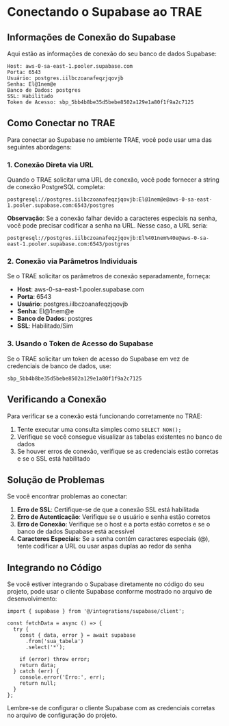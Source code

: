 # Conectando o Supabase ao TRAE

## Informações de Conexão do Supabase

Aqui estão as informações de conexão do seu banco de dados Supabase:

```
Host: aws-0-sa-east-1.pooler.supabase.com
Porta: 6543
Usuário: postgres.iilbczoanafeqzjqovjb
Senha: El@1nem@e
Banco de Dados: postgres
SSL: Habilitado
Token de Acesso: sbp_5bb4b8be35d5bebe8502a129e1a80f1f9a2c7125
```

## Como Conectar no TRAE

Para conectar ao Supabase no ambiente TRAE, você pode usar uma das seguintes abordagens:

### 1. Conexão Direta via URL

Quando o TRAE solicitar uma URL de conexão, você pode fornecer a string de conexão PostgreSQL completa:

```
postgresql://postgres.iilbczoanafeqzjqovjb:El@1nem@e@aws-0-sa-east-1.pooler.supabase.com:6543/postgres
```

**Observação**: Se a conexão falhar devido a caracteres especiais na senha, você pode precisar codificar a senha na URL. Nesse caso, a URL seria:

```
postgresql://postgres.iilbczoanafeqzjqovjb:El%401nem%40e@aws-0-sa-east-1.pooler.supabase.com:6543/postgres
```

### 2. Conexão via Parâmetros Individuais

Se o TRAE solicitar os parâmetros de conexão separadamente, forneça:

- **Host**: aws-0-sa-east-1.pooler.supabase.com
- **Porta**: 6543
- **Usuário**: postgres.iilbczoanafeqzjqovjb
- **Senha**: El@1nem@e
- **Banco de Dados**: postgres
- **SSL**: Habilitado/Sim

### 3. Usando o Token de Acesso do Supabase

Se o TRAE solicitar um token de acesso do Supabase em vez de credenciais de banco de dados, use:

```
sbp_5bb4b8be35d5bebe8502a129e1a80f1f9a2c7125
```

## Verificando a Conexão

Para verificar se a conexão está funcionando corretamente no TRAE:

1. Tente executar uma consulta simples como `SELECT NOW();`
2. Verifique se você consegue visualizar as tabelas existentes no banco de dados
3. Se houver erros de conexão, verifique se as credenciais estão corretas e se o SSL está habilitado

## Solução de Problemas

Se você encontrar problemas ao conectar:

1. **Erro de SSL**: Certifique-se de que a conexão SSL está habilitada
2. **Erro de Autenticação**: Verifique se o usuário e senha estão corretos
3. **Erro de Conexão**: Verifique se o host e a porta estão corretos e se o banco de dados Supabase está acessível
4. **Caracteres Especiais**: Se a senha contém caracteres especiais (@), tente codificar a URL ou usar aspas duplas ao redor da senha

## Integrando no Código

Se você estiver integrando o Supabase diretamente no código do seu projeto, pode usar o cliente Supabase conforme mostrado no arquivo de desenvolvimento:

```tsx
import { supabase } from '@/integrations/supabase/client';

const fetchData = async () => {
  try {
    const { data, error } = await supabase
      .from('sua_tabela')
      .select('*');
      
    if (error) throw error;
    return data;
  } catch (err) {
    console.error('Erro:', err);
    return null;
  }
};
```

Lembre-se de configurar o cliente Supabase com as credenciais corretas no arquivo de configuração do projeto.